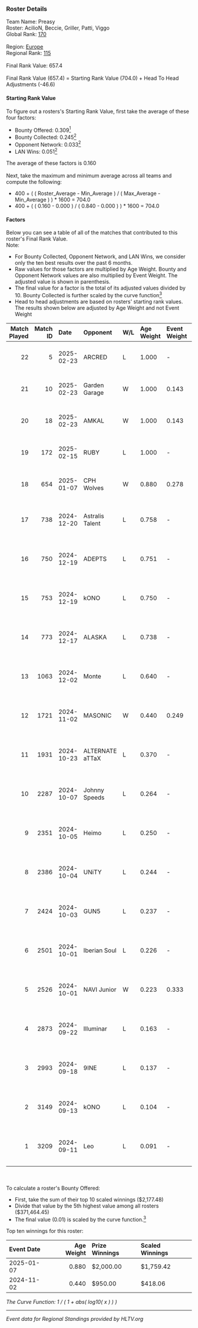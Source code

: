 ### Roster Details<br />
Team Name: Preasy<br />
Roster: AcilioN, Beccie, Griller, Patti, Viggo<br />
Global Rank: [170](../../standings_global_2025_02_24.md)<br />
<br />
Region: [Europe]( ../../standings_europe_2025_02_24.md)<br />
Regional Rank: [115]( ../../standings_europe_2025_02_24.md)<br />
<br />
Final Rank Value:  657.4<br />
<br />
Final Rank Value (657.4) = Starting Rank Value (704.0) + Head To Head Adjustments (-46.6)<br />

#### Starting Rank Value<br />
To figure out a rosters's Starting Rank Value, first take the average of these four factors:<br />
- Bounty Offered: 0.309[<sup>1</sup>](#table2)
- Bounty Collected: 0.245[<sup>2</sup>](#table1)
- Opponent Network: 0.033[<sup>2</sup>](#table1)
- LAN Wins: 0.051[<sup>2</sup>](#table1)

The average of these factors is 0.160<br />
<br />
Next, take the maximum and minimum average across all teams and compute the following:<br />
- 400 + ( ( Roster_Average - Min_Average ) / ( Max_Average - Min_Average ) ) * 1600 = 704.0
- 400 + ( ( 0.160 - 0.000 ) / ( 0.840 - 0.000 ) ) * 1600 = 704.0


#### Factors<br />
Below you can see a table of all of the matches that contributed to this roster's Final Rank Value.<br />
Note:<br />

- For Bounty Collected, Opponent Network, and LAN Wins, we consider only the ten best results over the past 6 months.
- Raw values for those factors are multiplied by Age Weight. Bounty and Opponent Network values are also multiplied by Event Weight. The adjusted value is shown in parenthesis.
- The final value for a factor is the total of its adjusted values divided by 10. Bounty Collected is further scaled by the curve function[<sup>3</sup>](#curveFunction)
- Head to head adjustments are based on rosters' starting rank values. The results shown below are adjusted by Age Weight and not Event Weight
<span id="table1"></span><br />


| Match Played | Match ID | Date       | Opponent        | W/L | Age Weight | Event Weight | Bounty Collected | Opponent Network | LAN Wins  | H2H Adj. | Roster                                     |
| -: | -: | :- | :- | :- | :- | :- | :- | :- | :- | -: | :- |
|           22 |        5 | 2025-02-23 | ARCRED          | L   | 1.000      | -            | -                | -                | -         |   -12.27 | AcilioN, Beccie, Griller, Patti, Viggo     |
|           21 |       10 | 2025-02-23 | Garden Garage   | W   | 1.000      | 0.143        | 0.000 (0.000)    | 0.083 (0.012)    | 0 (0.000) |    13.48 | AcilioN, Beccie, Griller, Patti, Viggo     |
|           20 |       18 | 2025-02-23 | AMKAL           | W   | 1.000      | 0.143        | 0.000 (0.000)    | 0.516 (0.074)    | 0 (0.000) |    18.12 | AcilioN, Beccie, Griller, Patti, Viggo     |
|           19 |      172 | 2025-02-15 | RUBY            | L   | 1.000      | -            | -                | -                | -         |   -20.83 | AcilioN, Beccie, Griller, Patti, Viggo     |
|           18 |      654 | 2025-01-07 | CPH Wolves      | W   | 0.880      | 0.278        | 0.007 (0.002)    | 0.705 (0.172)    | 0 (0.000) |    18.96 | AcilioN, Beccie, Griller, Patti, Viggo     |
|           17 |      738 | 2024-12-20 | Astralis Talent | L   | 0.758      | -            | -                | -                | -         |   -10.98 | AcilioN, Beccie, Equip, Griller, Viggo     |
|           16 |      750 | 2024-12-19 | ADEPTS          | L   | 0.751      | -            | -                | -                | -         |   -16.79 | AcilioN, Beccie, Equip, Griller, Viggo     |
|           15 |      753 | 2024-12-19 | kONO            | L   | 0.750      | -            | -                | -                | -         |    -9.34 | AcilioN, Beccie, Equip, Griller, Viggo     |
|           14 |      773 | 2024-12-17 | ALASKA          | L   | 0.738      | -            | -                | -                | -         |    -5.27 | AcilioN, Beccie, Equip, Griller, Viggo     |
|           13 |     1063 | 2024-12-02 | Monte           | L   | 0.640      | -            | -                | -                | -         |    -7.12 | AcilioN, Beccie, Equip, Griller, Viggo     |
|           12 |     1721 | 2024-11-02 | MASONIC         | W   | 0.440      | 0.249        | 0.000 (0.000)    | 0.000 (0.000)    | 1 (0.440) |     2.30 | AcilioN, Beccie, Equip, Griller, JBOEN     |
|           11 |     1931 | 2024-10-23 | ALTERNATE aTTaX | L   | 0.370      | -            | -                | -                | -         |    -3.29 | AcilioN, Beccie, Equip, Griller, JBOEN     |
|           10 |     2287 | 2024-10-07 | Johnny Speeds   | L   | 0.264      | -            | -                | -                | -         |    -1.97 | AcilioN, Beccie, Equip, Griller, JBOEN     |
|            9 |     2351 | 2024-10-05 | Heimo           | L   | 0.250      | -            | -                | -                | -         |    -4.16 | AcilioN, Beccie, Equip, Griller, JBOEN     |
|            8 |     2386 | 2024-10-04 | UNiTY           | L   | 0.244      | -            | -                | -                | -         |    -2.84 | AcilioN, Beccie, Equip, Griller, JBOEN     |
|            7 |     2424 | 2024-10-03 | GUN5            | L   | 0.237      | -            | -                | -                | -         |    -1.50 | AcilioN, Beccie, BøghmagiC, Equip, Griller |
|            6 |     2501 | 2024-10-01 | Iberian Soul    | L   | 0.226      | -            | -                | -                | -         |    -2.56 | AcilioN, Beccie, Equip, Griller, JBOEN     |
|            5 |     2526 | 2024-10-01 | NAVI Junior     | W   | 0.223      | 0.333        | 0.088 (0.007)    | 1.000 (0.074)    | 0 (0.000) |     5.68 | AcilioN, Beccie, Equip, Griller, JBOEN     |
|            4 |     2873 | 2024-09-22 | Illuminar       | L   | 0.163      | -            | -                | -                | -         |    -1.89 | AcilioN, Beccie, Equip, Griller, JBOEN     |
|            3 |     2993 | 2024-09-18 | 9INE            | L   | 0.137      | -            | -                | -                | -         |    -1.86 | AcilioN, Beccie, Equip, Griller, JBOEN     |
|            2 |     3149 | 2024-09-13 | kONO            | L   | 0.104      | -            | -                | -                | -         |    -1.20 | AcilioN, Beccie, Equip, Griller, JBOEN     |
|            1 |     3209 | 2024-09-11 | Leo             | L   | 0.091      | -            | -                | -                | -         |    -1.21 | AcilioN, Beccie, Equip, Griller, JBOEN     |

<br />
<span id="table2"></span><br />
To calculate a roster's Bounty Offered:<br />

- First, take the sum of their top 10 scaled winnings ($2,177.48)
- Divide that value by the 5th highest value among all rosters ($371,464.45)
- The final value (0.01) is scaled by the curve function.[<sup>3</sup>](#curveFunction)

Top ten winnings for this roster:<br />

| Event Date | Age Weight | Prize Winnings | Scaled Winnings |
| :- | -: | :- | :- |
| 2025-01-07 |      0.880 | $2,000.00      | $1,759.42       |
| 2024-11-02 |      0.440 | $950.00        | $418.06         |


<span id="curveFunction"></span>_The Curve Function: 1 / ( 1 + abs( log10( x ) ) )_<br />

---
_Event data for Regional Standings provided by HLTV.org_<br />
